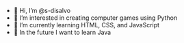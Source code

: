 - 👋 Hi, I’m @s-disalvo
- 👀 I’m interested in creating computer games using Python
- 🌱 I’m currently learning HTML, CSS, and JavaScript
- 💭 In the future I want to learn Java

<!---
s-disalvo/s-disalvo is a ✨ special ✨ repository because its `README.md` (this file) appears on your GitHub profile.
You can click the Preview link to take a look at your changes.
--->
